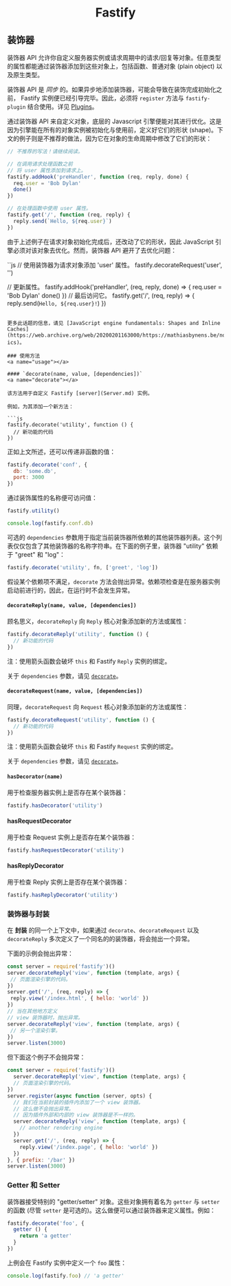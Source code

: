 <h1 align="center">Fastify</h1>

## 装饰器

装饰器 API 允许你自定义服务器实例或请求周期中的请求/回复等对象。任意类型的属性都能通过装饰器添加到这些对象上，包括函数、普通对象 (plain object) 以及原生类型。

装饰器 API 是 *同步* 的。如果异步地添加装饰器，可能会导致在装饰完成初始化之前， Fastify 实例便已经引导完毕。因此，必须将 `register` 方法与 `fastify-plugin` 结合使用。详见 [Plugins](Plugins.md)。

通过装饰器 API 来自定义对象，底层的 Javascript 引擎便能对其进行优化。这是因为引擎能在所有的对象实例被初始化与使用前，定义好它们的形状 (shape)。下文的例子则是不推荐的做法，因为它在对象的生命周期中修改了它们的形状：

```js
// 不推荐的写法！请继续阅读。

// 在调用请求处理函数之前
// 将 user 属性添加到请求上。
fastify.addHook('preHandler', function (req, reply, done) {
  req.user = 'Bob Dylan'
  done()
})

// 在处理函数中使用 user 属性。
fastify.get('/', function (req, reply) {
  reply.send(`Hello, ${req.user}`)
})
```

由于上述例子在请求对象初始化完成后，还改动了它的形状，因此 JavaScript 引擎必须对该对象去优化。然而，装饰器 API 避开了去优化问题：

``js
// 使用装饰器为请求对象添加 'user' 属性。
fastify.decorateRequest('user', '')

// 更新属性。
fastify.addHook('preHandler', (req, reply, done) => {
  req.user = 'Bob Dylan'
  done()
})
// 最后访问它。
fastify.get('/', (req, reply) => {
  reply.send(`Hello, ${req.user}!`)
})
```

更多此话题的信息，请见 [JavaScript engine fundamentals: Shapes and Inline Caches](https://web.archive.org/web/20200201163000/https://mathiasbynens.be/notes/shapes-ics)。

### 使用方法
<a name="usage"></a>

#### `decorate(name, value, [dependencies])`
<a name="decorate"></a>

该方法用于自定义 Fastify [server](Server.md) 实例。

例如，为其添加一个新方法：

```js
fastify.decorate('utility', function () {
  // 新功能的代码
})
```

正如上文所述，还可以传递非函数的值：
```js
fastify.decorate('conf', {
  db: 'some.db',
  port: 3000
})
```

通过装饰属性的名称便可访问值：
```js
fastify.utility()

console.log(fastify.conf.db)
```

可选的 `dependencies` 参数用于指定当前装饰器所依赖的其他装饰器列表。这个列表仅仅包含了其他装饰器的名称字符串。在下面的例子里，装饰器 "utility" 依赖于 "greet" 和 "log"：

```js
fastify.decorate('utility', fn, ['greet', 'log'])
```

假设某个依赖项不满足，`decorate` 方法会抛出异常。依赖项检查是在服务器实例启动前进行的，因此，在运行时不会发生异常。

#### `decorateReply(name, value, [dependencies])`
<a name="decorate-reply"></a>

顾名思义，`decorateReply` 向 `Reply` 核心对象添加新的方法或属性：

```js
fastify.decorateReply('utility', function () {
  // 新功能的代码
})
```

注：使用箭头函数会破坏 `this` 和 Fastify `Reply` 实例的绑定。

关于 `dependencies` 参数，请见 [`decorate`](#decorate)。

#### `decorateRequest(name, value, [dependencies])`
<a name="decorate-request"></a>

同理，`decorateRequest` 向 `Request` 核心对象添加新的方法或属性：

```js
fastify.decorateRequest('utility', function () {
  // 新功能的代码
})
```

注：使用箭头函数会破坏 `this` 和 Fastify `Request` 实例的绑定。

关于 `dependencies` 参数，请见 [`decorate`](#decorate)。

#### `hasDecorator(name)`
<a name="has-decorator"></a>

用于检查服务器实例上是否存在某个装饰器：

```js
fastify.hasDecorator('utility')
```

#### hasRequestDecorator
<a name="has-request-decorator"></a>

用于检查 Request 实例上是否存在某个装饰器：

```js
fastify.hasRequestDecorator('utility')
```

#### hasReplyDecorator
<a name="has-reply-decorator"></a>

用于检查 Reply 实例上是否存在某个装饰器：

```js
fastify.hasReplyDecorator('utility')
```

### 装饰器与封装
<a name="decorators-encapsulation"></a>

在 **封装** 的同一个上下文中，如果通过 `decorate`、`decorateRequest` 以及 `decorateReply` 多次定义了一个同名的的装饰器，将会抛出一个异常。

下面的示例会抛出异常：
 ```js
const server = require('fastify')()
server.decorateReply('view', function (template, args) {
  // 页面渲染引擎的代码。
})
server.get('/', (req, reply) => {
  reply.view('/index.html', { hello: 'world' })
})
// 当在其他地方定义
// view 装饰器时，抛出异常。
server.decorateReply('view', function (template, args) {
  // 另一个渲染引擎。
})
server.listen(3000)
```

但下面这个例子不会抛异常：

```js
const server = require('fastify')()
  server.decorateReply('view', function (template, args) {
  // 页面渲染引擎的代码。
})
server.register(async function (server, opts) {
  // 我们在当前封装的插件内添加了一个 view 装饰器。
  // 这么做不会抛出异常。
  // 因为插件外部和内部的 view 装饰器是不一样的。
  server.decorateReply('view', function (template, args) {
    // another rendering engine
  })
  server.get('/', (req, reply) => {
    reply.view('/index.page', { hello: 'world' })
  })
}, { prefix: '/bar' })
server.listen(3000)
```

### Getter 和 Setter
<a name="getters-setters"></a>

装饰器接受特别的 "getter/setter" 对象。这些对象拥有着名为 `getter` 与 `setter` 的函数 (尽管 `setter` 是可选的)。这么做便可以通过装饰器来定义属性。例如：

```js
fastify.decorate('foo', {
  getter () {
    return 'a getter'
  }
})
```

上例会在 Fastify 实例中定义一个 `foo` 属性：

```js
console.log(fastify.foo) // 'a getter'
```

